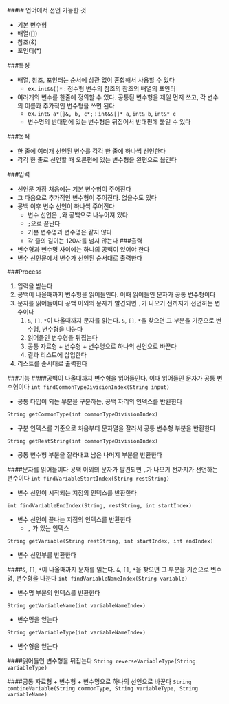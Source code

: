 ###i# 언어에서 선언 가능한 것
- 기본 변수형
- 배열([])
- 참조(&)
- 포인터(*)

###특징
- 배열, 참조, 포인터는 순서에 상관 없이 혼합해서 사용할 수 있다
  - ex. `int&&[]*` : 정수형 변수의 참조의 참조의 배열의 포인터
- 여러개의 변수를 한줄에 정의할 수 있다. 공통된 변수형을 제일 먼저 쓰고, 각 변수의 이름과 추가적인 변수형을 쓰면 된다
  - ex. `int& a*[]&, b, c*;` : `int&&[]* a`, `int& b`, `int&* c`
  - 변수명의 반대편에 있는 변수형은 뒤집어서 반대편에 붙일 수 있다

###목적
- 한 줄에 여러개 선언된 변수를 각각 한 줄에 하나씩 선언한다
- 각각 한 줄로 선언할 때 오른편에 있는 변수형을 왼편으로 옮긴다

###입력
- 선언문 가장 처음에는 기본 변수형이 주어진다
- 그 다음으로 추가적인 변수형이 주어진다. 없을수도 있다
- 공백 이후 변수 선언이 하나씩 주어진다
  - 변수 선언은 `,`와 공백으로 나누어져 있다
  - `;`으로 끝난다
  - 기본 변수명과 변수명은 같지 않다
  - 각 줄의 길이는 120자를 넘지 않는다
###출력
- 변수형과 변수명 사이에는 하나의 공백이 있어야 한다
- 변수 선언문에서 변수가 선언된 순서대로 출력한다


###Process
1. 입력을 받는다
2. 공백이 나올때까지 변수형을 읽어들인다. 이때 읽어들인 문자가 공통 변수형이다
3. 문자를 읽어들이다 공백 이외의 문자가 발견되면 `,`가 나오기 전까지가 선언하는 변수이다
   1. `&`, `[]`, `*`이 나올때까지 문자를 읽는다. `&`, `[]`, `*`을 찾으면 그 부분을 기준으로 변수명, 변수형을 나눈다
   2. 읽어들인 변수형을 뒤집는다
   3. 공통 자료형 + 변수형 + 변수명으로 하나의 선언으로 바꾼다
   5. 결과 리스트에 삽입한다
4. 리스트를 순서대로 출력한다

###기능
####공백이 나올때까지 변수형을 읽어들인다. 이때 읽어들인 문자가 공통 변수형이다
`int findCommonTypeDivisionIndex(String input)`
- 공통 타입이 되는 부분을 구분하는, 공백 자리의 인덱스를 반환한다

`String getCommonType(int commonTypeDivisionIndex)`
- 구분 인덱스를 기준으로 처음부터 문자열을 잘라서 공통 변수형 부분을 반환한다

`String getRestString(int commonTypeDivisionIndex)`
- 공통 변수형 부분을 잘라내고 남은 나머지 부분을 반환한다

####문자를 읽어들이다 공백 이외의 문자가 발견되면 `,`가 나오기 전까지가 선언하는 변수이다
`int findVariableStartIndex(String restString)`
- 변수 선언이 시작되는 지점의 인덱스를 반환한다

`int findVariableEndIndex(String, restString, int startIndex)`
- 변수 선언이 끝나는 지점의 인덱스를 반환한다
  - `,` 가 있는 인덱스

`String getVariable(String restString, int startIndex, int endIndex)`
- 변수 선언부를 반환한다

####`&`, `[]`, `*`이 나올때까지 문자를 읽는다. `&`, `[]`, `*`을 찾으면 그 부분을 기준으로 변수명, 변수형을 나눈다
`int findVariableNameIndex(String variable)`
- 변수명 부분의 인덱스를 반환한다

`String getVariableName(int variableNameIndex)`
- 변수명을 얻는다

`String getVariableType(int variableNameIndex)`
- 변수형을 얻는다

####읽어들인 변수형을 뒤집는다
`String reverseVariableType(String variableType)`

####공통 자료형 + 변수형 + 변수명으로 하나의 선언으로 바꾼다
`String combineVariable(String commonType, String variableType, String variableName)`

